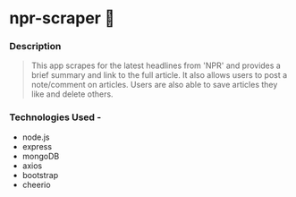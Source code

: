 # npr-scraper :newspaper:

### Description
>This app scrapes for the latest headlines from 'NPR' and provides a brief summary and link to the full article. It also allows users to post a note/comment on articles. Users are also able to save articles they like and delete others.

### Technologies Used -

* node.js
* express
* mongoDB
* axios
* bootstrap
* cheerio
